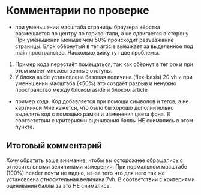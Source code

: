 # Комментарии по проверке
* при уменьшении масштаба страницы браузера вёрстка размещается по центру по горизонтали, а не сдвигается в сторону
При уменьшении меньше чем 50% происходит разъезжание страницы. Блок обёрнутый в тег article выезжает за выделенное под main пространство. Насколько вижу тут две проблемы.
1. Пример кода перестаёт помещаться, так как обёрнут в тег pre и при этом имеет множественные отступы.
2. У блока aside установлена базовая величина (flex-basis) 20 vh и при уменьшении масштаба (<50%) это создаёт разрыв и ненужно пространство между блоком aside и блоком article
* пример кода. Код добавляется при помощи символов и тегов, а не картинкой
Мне кажется, что было бы хорошо дополнительно выделить код с помощью рамки и изменения цвета фона. В соответствии с критериями оценивания баллы НЕ снимались в этом пункте.
## Итоговый комментарий
Хочу обратить ваше внимание, чтобы вы осторожнее обращались с относительными величинами измерения. При нормальном масштабе (100%) header почти не видно, из-за того что для него так же установлена относительная величина 7vh. В соответствии с критериями оценивания баллы за это НЕ снимались.